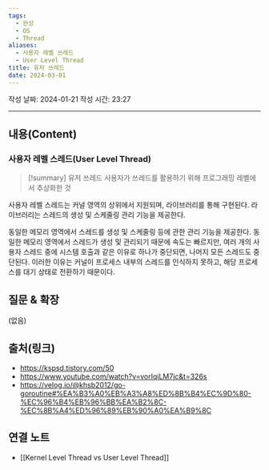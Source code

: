 ```yaml
---
tags:
  - 완성
  - OS
  - Thread
aliases:
  - 사용자 레벨 쓰레드
  - User Level Thread
title: 유저 쓰레드
date: 2024-03-01
---
```

작성 날짜: 2024-01-21
작성 시간: 23:27


----
## 내용(Content)
### 사용자 레벨 스레드(User Level Thread)
>[!summary] 유저 쓰레드
>사용자가 쓰레드를 활용하기 위해 프로그래밍 레벨에서 추상화한 것

사용자 레벨 스레드는 커널 영역의 상위에서 지원되며, 라이브러리를 통해 구현된다. 라이브러리는 스레드의 생성 및 스케줄링 관리 기능을 제공한다.

동일한 메모리 영역에서 스레드를 생성 및 스케줄링 등에 관한 관리 기능을 제공한다. 동일한 메모리 영역에서 스레드가 생성 및 관리되기 때문에 속도는 빠르지만, 여러 개의 사용자 스레드 중에 시스템 호출과 같은 이유로 하나가 중단되면, 나머지 모든 스레드도 중단된다. 이러한 이유는 커널이 프로세스 내부의 스레드를 인식하지 못하고, 해당 프로세스를 대기 상태로 전환하기 때문이다.

## 질문 & 확장

(없음)

## 출처(링크)
- https://kspsd.tistory.com/50
- https://www.youtube.com/watch?v=vorIqiLM7jc&t=326s
- https://velog.io/@khsb2012/go-goroutine#%EA%B3%A0%EB%A3%A8%ED%8B%B4%EC%9D%80-%EC%96%B4%EB%96%BB%EA%B2%8C-%EC%8B%A4%ED%96%89%EB%90%A0%EA%B9%8C

## 연결 노트
- [[Kernel Level Thread vs User Level Thread]]










